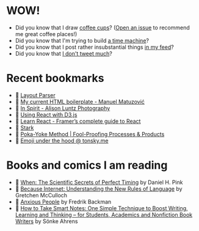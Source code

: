 # WOW!

- Did you know that I draw [coffee cups](https://papercups.mamuso.net/)? ([Open an issue](https://github.com/mamuso/papercups/issues) to recommend me great coffee places!)
- Did you know that I'm trying to build [a time machine](https://github.com/mamuso/fluxcapacitor)?
- Did you know that I post rather insubstantial things [in my feed](https://feed.mamuso.net/)?
- Did you know that [I don't tweet much](https://twitter.com/mamuso)?

# Recent bookmarks

- 👀 [Layout Parser](https://layout-parser.github.io/)
- 👀 [My current HTML boilerplate - Manuel Matuzović](https://www.matuzo.at/blog/html-boilerplate/)
- 👀 [In Spirit - Alison Luntz Photography](https://www.alisonluntz.com/in-spirit/)
- 👀 [Using React with D3.js](https://wattenberger.com/blog/react-and-d3)
- 👀 [Learn React - Framer’s complete guide to React](https://www.framer.com/books/framer-guide-to-react/)
- 👀 [Stark](https://www.getstark.co/library/)
- 👀 [Poka-Yoke Method | Fool-Proofing Processes & Products](https://fractory.com/poka-yoke-in-manufacturing/)
- 👀 [Emoji under the hood @ tonsky.me](https://tonsky.me/blog/emoji/)


# Books and comics I am reading

- 📘 [When: The Scientific Secrets of Perfect Timing](https://www.goodreads.com/book/show/35786699) by Daniel H. Pink
- 📘 [Because Internet: Understanding the New Rules of Language](https://www.goodreads.com/book/show/37834053) by Gretchen McCulloch
- 📘 [Anxious People](https://www.goodreads.com/book/show/49534036) by Fredrik Backman
- 📘 [How to Take Smart Notes: One Simple Technique to Boost Writing, Learning and Thinking – for Students, Academics and Nonfiction Book Writers](https://www.goodreads.com/book/show/34507927) by Sönke Ahrens

